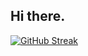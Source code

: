 ## Hi there.

[![GitHub Streak](https://streak-stats.demolab.com/?user=Fahd-O&theme=highcontrast&border_radius=8&card_width=500&currStreakNum=EB5454)](https://git.io/streak-stats)

<!--
**Fahd-O/Fahd-O** is a ✨ _special_ ✨ repository because its `README.md` (this file) appears on your GitHub profile.

Here are some ideas to get you started:

- 🔭 I’m currently working on ...
- 🌱 I’m currently learning ...
- 👯 I’m looking to collaborate on ...
- 🤔 I’m looking for help with ...
- 💬 Ask me about ...
- 📫 How to reach me: ...
- 😄 Pronouns: ...
- ⚡ Fun fact: ...
-->

